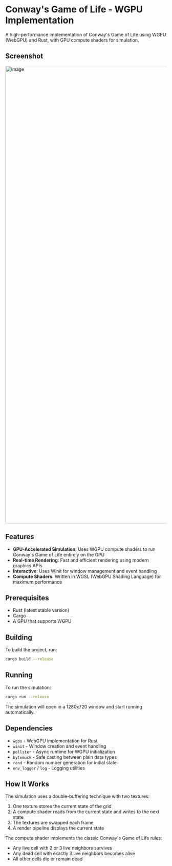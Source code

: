 # Conway's Game of Life - WGPU Implementation

A high-performance implementation of Conway's Game of Life using WGPU (WebGPU) and Rust, with GPU compute shaders for simulation.

## Screenshot

<img width="2550" height="1426" alt="image" src="https://github.com/user-attachments/assets/47a361d8-eb8a-4a50-a173-b2133315043a" />


## Features

- **GPU-Accelerated Simulation**: Uses WGPU compute shaders to run Conway's Game of Life entirely on the GPU
- **Real-time Rendering**: Fast and efficient rendering using modern graphics APIs
- **Interactive**: Uses Winit for window management and event handling
- **Compute Shaders**: Written in WGSL (WebGPU Shading Language) for maximum performance

## Prerequisites

- Rust (latest stable version)
- Cargo
- A GPU that supports WGPU

## Building

To build the project, run:

```bash
cargo build --release
```

## Running

To run the simulation:

```bash
cargo run --release
```

The simulation will open in a 1280x720 window and start running automatically.

## Dependencies

- `wgpu` - WebGPU implementation for Rust
- `winit` - Window creation and event handling
- `pollster` - Async runtime for WGPU initialization
- `bytemuck` - Safe casting between plain data types
- `rand` - Random number generation for initial state
- `env_logger` / `log` - Logging utilities

## How It Works

The simulation uses a double-buffering technique with two textures:
1. One texture stores the current state of the grid
2. A compute shader reads from the current state and writes to the next state
3. The textures are swapped each frame
4. A render pipeline displays the current state

The compute shader implements the classic Conway's Game of Life rules:
- Any live cell with 2 or 3 live neighbors survives
- Any dead cell with exactly 3 live neighbors becomes alive
- All other cells die or remain dead
